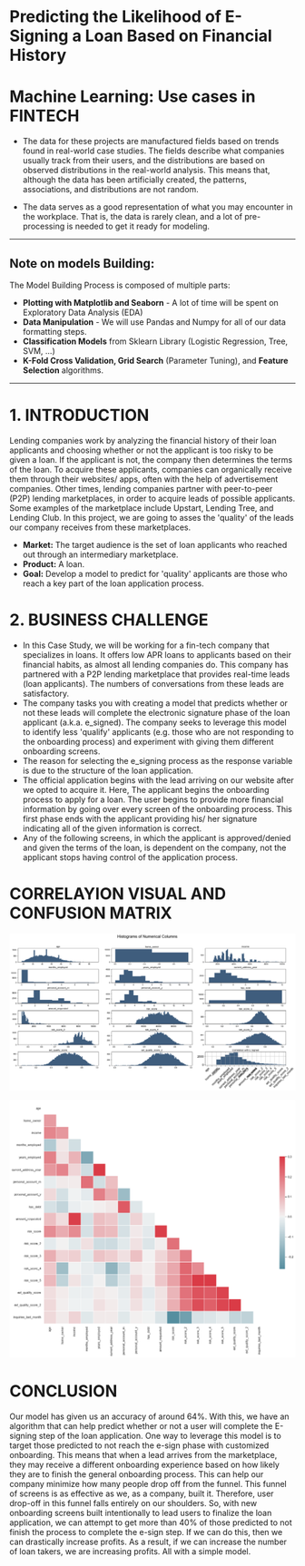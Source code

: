 # Predicting the Likelihood of E-Signing a Loan Based on Financial History

# Machine Learning: Use cases in FINTECH

- The data for these projects are manufactured fields based on trends found in real-world case studies. The fields describe what companies usually track from their users, and the distributions are based on observed distributions in the real-world analysis. This means that, although the data has been artificially created, the patterns, associations, and distributions are not random.


- The data serves as a good representation of what you may encounter in the workplace. That is, the data is rarely clean, and a lot of pre-processing is needed to get it ready for modeling.
***

## Note on models Building:
The Model Building Process is composed of multiple parts:
- **Plotting with Matplotlib and Seaborn** - A lot of time will be spent on Exploratory Data Analysis (EDA)
- **Data Manipulation** - We will use Pandas and Numpy for all of our data formatting steps.
- **Classification Models** from Sklearn Library (Logistic Regression, Tree, SVM, ...)
- **K-Fold Cross Validation, Grid Search** (Parameter Tuning), and **Feature Selection** algorithms.
***


# 1. INTRODUCTION

Lending companies work by analyzing the financial history of their loan applicants and choosing whether or not the applicant is too risky to be given a loan. If the applicant is not, the company then determines the terms of the loan. To acquire these applicants, companies can organically receive them through their websites/ apps, often with the help of advertisement companies. Other times, lending companies partner with peer-to-peer (P2P) lending marketplaces, in order to acquire leads of possible applicants. Some examples of the marketplace include Upstart, Lending Tree, and Lending Club. In this project, we are going to asses the 'quality' of the leads our company receives from these marketplaces.

- **Market:** The target audience is the set of loan applicants who reached out through an intermediary marketplace.
- **Product:** A loan.
- **Goal:** Develop a model to predict for 'quality' applicants are those who reach a key part of the loan application process.

# 2. BUSINESS CHALLENGE

- In this Case Study, we will be working for a fin-tech company that specializes in loans. It offers low APR loans to applicants based on their financial habits, as almost all lending companies do. This company has partnered with a P2P lending marketplace that provides real-time leads (loan applicants). The numbers of conversations from these leads are satisfactory.
- The company tasks you with creating a model that predicts whether or not these leads will complete the electronic signature phase of the loan applicant (a.k.a. e_signed). The company seeks to leverage this model to identify less 'qualify' applicants (e.g. those who are not responding to the onboarding process) and experiment with giving them different onboarding screens.
- The reason for selecting the e_signing process as the response variable is due to the structure of the loan application.
- The official application begins with the lead arriving on our website after we opted to acquire it. Here, The applicant begins the onboarding process to apply for a loan. The user begins to provide more financial information by going over every screen of the onboarding process. This first phase ends with the applicant providing his/ her signature indicating all of the given information is correct.
- Any of the following screens, in which the applicant is approved/denied and given the terms of the loan, is dependent on the company, not the applicant stops having control of the application process.
# CORRELAYION VISUAL AND CONFUSION MATRIX

![histogram](hist.png)

![CM](cm.png)
# CONCLUSION
Our model has given us an accuracy of around 64%. With this, we have an algorithm that can help predict whether or not a user will complete the E-signing step of the loan application. One way to leverage this model is to target those predicted to not reach the e-sign phase with customized onboarding. This means that when a lead arrives from the marketplace, they may receive a different onboarding experience based on how likely they are to finish the general onboarding process. This can help our company minimize how many people drop off from the funnel. This funnel of screens is as effective as we, as a company, built it. Therefore, user drop-off in this funnel falls entirely on our shoulders. So, with new onboarding screens built intentionally to lead users to finalize the loan application, we can attempt to get more than 40% of those predicted to not finish the process to complete the e-sign step. If we can do this, then we can drastically increase profits. As a result, if we can increase the number of loan takers, we are increasing profits. All with a simple model.


